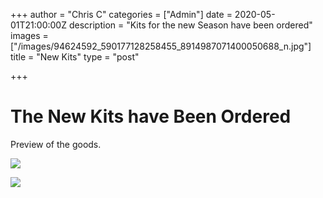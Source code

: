 +++
author = "Chris C"
categories = ["Admin"]
date = 2020-05-01T21:00:00Z
description = "Kits for the new Season have been ordered"
images = ["/images/94624592_590177128258455_8914987071400050688_n.jpg"]
title = "New Kits"
type = "post"

+++
# The New Kits have Been Ordered

Preview of the goods.

![](/images/94624592_590177128258455_8914987071400050688_n.jpg)

![](/images/94714434_2714640851995638_3597172609483014144_n.jpg)